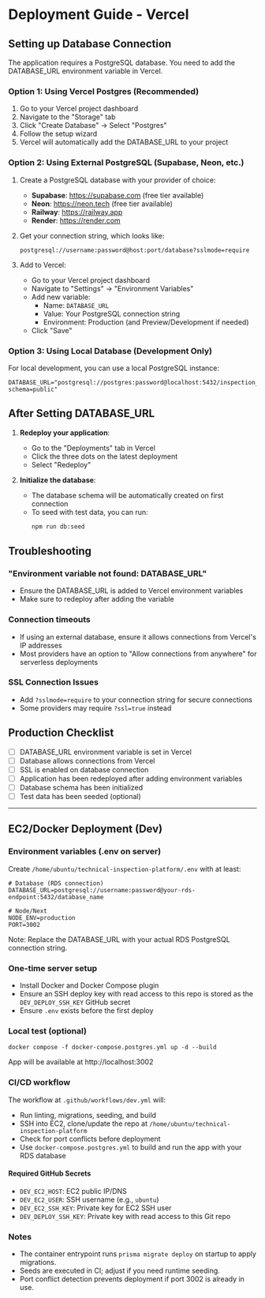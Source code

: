# Deployment Guide - Vercel

## Setting up Database Connection

The application requires a PostgreSQL database. You need to add the DATABASE_URL environment variable in Vercel.

### Option 1: Using Vercel Postgres (Recommended)

1. Go to your Vercel project dashboard
2. Navigate to the "Storage" tab
3. Click "Create Database" → Select "Postgres"
4. Follow the setup wizard
5. Vercel will automatically add the DATABASE_URL to your project

### Option 2: Using External PostgreSQL (Supabase, Neon, etc.)

1. Create a PostgreSQL database with your provider of choice:
   - **Supabase**: https://supabase.com (free tier available)
   - **Neon**: https://neon.tech (free tier available)
   - **Railway**: https://railway.app
   - **Render**: https://render.com

2. Get your connection string, which looks like:
   ```
   postgresql://username:password@host:port/database?sslmode=require
   ```

3. Add to Vercel:
   - Go to your Vercel project dashboard
   - Navigate to "Settings" → "Environment Variables"
   - Add new variable:
     - Name: `DATABASE_URL`
     - Value: Your PostgreSQL connection string
     - Environment: Production (and Preview/Development if needed)
   - Click "Save"

### Option 3: Using Local Database (Development Only)

For local development, you can use a local PostgreSQL instance:
```
DATABASE_URL="postgresql://postgres:password@localhost:5432/inspection_db?schema=public"
```

## After Setting DATABASE_URL

1. **Redeploy your application**:
   - Go to the "Deployments" tab in Vercel
   - Click the three dots on the latest deployment
   - Select "Redeploy"

2. **Initialize the database**:
   - The database schema will be automatically created on first connection
   - To seed with test data, you can run:
     ```bash
     npm run db:seed
     ```

## Troubleshooting

### "Environment variable not found: DATABASE_URL"
- Ensure the DATABASE_URL is added to Vercel environment variables
- Make sure to redeploy after adding the variable

### Connection timeouts
- If using an external database, ensure it allows connections from Vercel's IP addresses
- Most providers have an option to "Allow connections from anywhere" for serverless deployments

### SSL Connection Issues
- Add `?sslmode=require` to your connection string for secure connections
- Some providers may require `?ssl=true` instead

## Production Checklist

- [ ] DATABASE_URL environment variable is set in Vercel
- [ ] Database allows connections from Vercel
- [ ] SSL is enabled on database connection
- [ ] Application has been redeployed after adding environment variables
- [ ] Database schema has been initialized
- [ ] Test data has been seeded (optional)

---

## EC2/Docker Deployment (Dev)

### Environment variables (.env on server)
Create `/home/ubuntu/technical-inspection-platform/.env` with at least:

```
# Database (RDS connection)
DATABASE_URL=postgresql://username:password@your-rds-endpoint:5432/database_name

# Node/Next
NODE_ENV=production
PORT=3002
```

Note: Replace the DATABASE_URL with your actual RDS PostgreSQL connection string.

### One-time server setup
- Install Docker and Docker Compose plugin
- Ensure an SSH deploy key with read access to this repo is stored as the `DEV_DEPLOY_SSH_KEY` GitHub secret
- Ensure `.env` exists before the first deploy

### Local test (optional)
```
docker compose -f docker-compose.postgres.yml up -d --build
```
App will be available at http://localhost:3002

### CI/CD workflow
The workflow at `.github/workflows/dev.yml` will:
- Run linting, migrations, seeding, and build
- SSH into EC2, clone/update the repo at `/home/ubuntu/technical-inspection-platform`
- Check for port conflicts before deployment
- Use `docker-compose.postgres.yml` to build and run the app with your RDS database

#### Required GitHub Secrets
- `DEV_EC2_HOST`: EC2 public IP/DNS
- `DEV_EC2_USER`: SSH username (e.g., `ubuntu`)
- `DEV_EC2_SSH_KEY`: Private key for EC2 SSH user
- `DEV_DEPLOY_SSH_KEY`: Private key with read access to this Git repo

### Notes
- The container entrypoint runs `prisma migrate deploy` on startup to apply migrations.
- Seeds are executed in CI; adjust if you need runtime seeding.
- Port conflict detection prevents deployment if port 3002 is already in use.